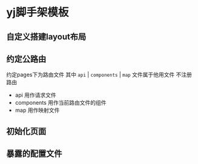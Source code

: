# yj脚手架模板

## 自定义搭建layout布局

## 约定公路由

约定pages下为路由文件 其中 `api` | `components` | `map` 文件属于他用文件 不注册路由

- api 用作请求文件
- components 用作当前路由文件的组件
- map 用作映射文件

## 初始化页面

## 暴露的配置文件
